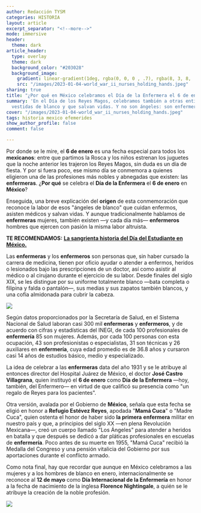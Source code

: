 ```yaml
---
author: Redacción TYSM
categories: HISTORIA
layout: article
excerpt_separator: "<!--more-->"
mode: immersive
header:
  theme: dark
article_header:
  type: overlay
  theme: dark
  background_color: "#203028"
  background_image:
    gradient: linear-gradient(1deg, rgba(0, 0, 0 , .7), rgba(8, 3, 8, .9))
    src: "/images/2023-01-04-world_war_ii_nurses_holding_hands.jpeg"
sharing: true
title: "¿Por qué en México celebramos el Día de la Enfermera el 6 de enero?"
summary: 'En el Día de los Reyes Magos, celebramos también a otras entidades bondadosas,
  vestidas de blanco y que salvan vidas. Y no son ángeles: son enfermeras…'
cover: "/images/2023-01-04-world_war_ii_nurses_holding_hands.jpeg"
tags: historia mexico efemerides
show_author_profile: false
comment: false

---
```

Por donde se le mire, el **6 de enero** es una fecha especial para todos los **mexicanos**: entre que partimos la Rosca y los niños estrenan los juguetes que la noche anterior les trajeron los Reyes Magos, sin duda es un día de fiesta. Y por si fuera poco, ese mismo día se conmemora a quienes eligieron una de las profesiones más nobles y abnegadas que existen: las **enfermeras**. ¿**Por qué** se celebra el **Día de la Enfermera** el **6 de enero** en **México**?

Enseguida, una breve explicación del **origen** de esta conmemoración que reconoce la labor de esos "ángeles de blanco" que cuidan enfermos, asisten médicos y salvan vidas. Y aunque tradicionalmente hablamos de **enfermeras** mujeres, también existen —y cada día más— **enfermeros** hombres que ejercen con pasión la misma labor altruista.

**TE RECOMENDAMOS:** [**La sangrienta historia del Día del Estudiante en México.**](https://blog.tonoysumariachi.com/historia/2022/06/16/la-sangrienta-historia-del-dia-del-estudiante-en-mexico.html)

Las **enfermeras** y los **enfermeros** son personas que, sin haber cursado la carrera de medicina, tienen por oficio ayudar o atender a enfermos, heridos o lesionados bajo las prescripciones de un doctor, así como asistir al médico o al cirujano durante el ejercicio de su labor. Desde finales del siglo XIX, se les distingue por su uniforme totalmente blanco —bata completa o filipina y falda o pantalón—, sus medias y sus zapatos también blancos, y una cofia almidonada para cubrir la cabeza.

![](https://upload.wikimedia.org/wikipedia/commons/thumb/6/67/009479-031_CLASE_A_ENFERMERAS_Y_PL%C3%81TICA_A_MUJERES_AGOSTO_16_1957_%2838009964145%29.jpg/1024px-009479-031_CLASE_A_ENFERMERAS_Y_PL%C3%81TICA_A_MUJERES_AGOSTO_16_1957_%2838009964145%29.jpg)

Según datos proporcionados por la Secretaría de Salud, en el Sistema Nacional de Salud laboran casi 300 mil **enfermeras** y **enfermeros**, y de acuerdo con cifras y estadísticas del INEGI, de cada 100 profesionales de **enfermería** 85 son mujeres. Además, por cada 100 personas con esta ocupación, 43 son profesionistas o especialistas, 31 son técnicas y 26 auxiliares en **enfermería**, cuya edad promedio es de 36.8 años y cursaron casi 14 años de estudios básico, medio y especializado.

La idea de celebrar a las **enfermeras** data del año 1931 y se le atribuye al entonces director del Hospital Juárez de México, el doctor **José Castro Villagrana**, quien instituyó el **6 de enero** como **Día de la Enfermera** —hoy, también, del Enfermero— en virtud de que calificó su presencia como "un regalo de Reyes para los pacientes".

Otra versión, avalada por el Gobierno de **México**, señala que esta fecha se eligió en honor a **Refugio Estévez Reyes**, apodada "**Mamá Cuca**" o "Madre Cuca", quien ostenta el honor de haber sido **la primera** **enfermera** militar en nuestro país y que, a principios del siglo XX —en plena Revolución Mexicana—, creó un cuerpo llamado "Los Ángeles" para atender a heridos en batalla y que después se dedicó a dar pláticas profesionales en escuelas de **enfermería**. Poco antes de su muerte en 1955, "Mamá Cuca" recibió la Medalla del Congreso y una pensión vitalicia del Gobierno por sus aportaciones durante el conflicto armado.

Como nota final, hay que recordar que aunque en México celebramos a las mujeres y a los hombres de blanco en enero, internacionalmente se reconoce al **12 de mayo** como **Día Internacional de la Enfermería** en honor a la fecha de nacimiento de la inglesa **Florence Nightingale**, a quién se le atribuye la creación de la noble profesión.

![](https://upload.wikimedia.org/wikipedia/commons/thumb/a/ab/Florence_Nightingale_%28H_Hering_NPG_x82368%29.jpg/552px-Florence_Nightingale_%28H_Hering_NPG_x82368%29.jpg)